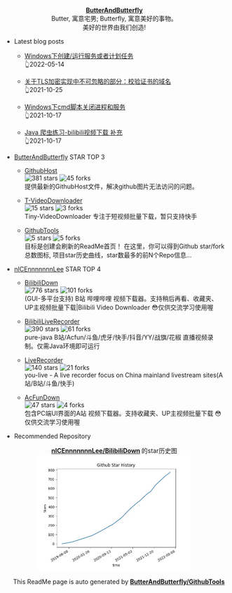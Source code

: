 <p align="center">
      <strong>
        <a href="https://github.com/ButterAndButterfly" target="_blank">ButterAndButterfly</a><br>
      </strong>  
        Butter, 寓意宅男; Butterfly, 寓意美好的事物。 
        <br/> 美好的世界由我们创造!  
</p>

+ Latest blog posts  

    + [Windows下创建/运行服务或者计划任务](https://nicelee.top/blog/2022/05/14/win-plan-andservice/)   
    :point_up_2:2022-05-14

    + [关于TLS加密实现中不可忽略的部分：校验证书的域名](https://nicelee.top/blog/2021/10/25/hostname-verify-on-ssl-socket/)   
    :point_up_2:2021-10-25

    + [Windows下cmd脚本关闭进程和服务](https://nicelee.top/blog/2021/10/17/win-stop-service/)   
    :point_up_2:2021-10-17

    + [Java 爬虫练习-bilibili视频下载 补充](https://nicelee.top/blog/2021/10/17/java-spider-bilibili-down-7/)   
    :point_up_2:2021-10-17



+ [ButterAndButterfly](https://github.com/ButterAndButterfly) STAR TOP 3
    
    + [GithubHost](https://github.com/ButterAndButterfly/GithubHost)   
    ![381 stars](https://img.shields.io/badge/Stars-381-green)
    ![45 forks](https://img.shields.io/badge/Forks-45-green)  
    提供最新的GithubHost文件，解决github图片无法访问的问题。
    
    + [T-VideoDownloader](https://github.com/ButterAndButterfly/T-VideoDownloader)   
    ![15 stars](https://img.shields.io/badge/Stars-15-green)
    ![3 forks](https://img.shields.io/badge/Forks-3-green)  
    Tiny-VideoDownloader 专注于短视频批量下载，暂只支持快手
    
    + [GithubTools](https://github.com/ButterAndButterfly/GithubTools)   
    ![5 stars](https://img.shields.io/badge/Stars-5-green)
    ![5 forks](https://img.shields.io/badge/Forks-5-green)  
    目标是创建会刷新的ReadMe首页！    在这里，你可以得到Github star/fork总数图标, 项目star历史曲线，star数最多的前N个Repo信息...
    

+ [nICEnnnnnnnLee](https://github.com/nICEnnnnnnnLee) STAR TOP 4
    
    + [BilibiliDown](https://github.com/nICEnnnnnnnLee/BilibiliDown)   
    ![776 stars](https://img.shields.io/badge/Stars-776-green)
    ![101 forks](https://img.shields.io/badge/Forks-101-green)  
    (GUI-多平台支持) B站 哔哩哔哩 视频下载器。支持稍后再看、收藏夹、UP主视频批量下载|Bilibili Video Downloader 😳仅供交流学习使用喔
    
    + [BilibiliLiveRecorder](https://github.com/nICEnnnnnnnLee/BilibiliLiveRecorder)   
    ![390 stars](https://img.shields.io/badge/Stars-390-green)
    ![61 forks](https://img.shields.io/badge/Forks-61-green)  
    pure-java B站/Acfun/斗鱼/虎牙/快手/抖音/YY/战旗/花椒 直播视频录制。仅需Java环境即可运行
    
    + [LiveRecorder](https://github.com/nICEnnnnnnnLee/LiveRecorder)   
    ![140 stars](https://img.shields.io/badge/Stars-140-green)
    ![21 forks](https://img.shields.io/badge/Forks-21-green)  
    you-live - A live recorder focus on China mainland livestream sites(A站/B站/斗鱼/快手)
    
    + [AcFunDown](https://github.com/nICEnnnnnnnLee/AcFunDown)   
    ![47 stars](https://img.shields.io/badge/Stars-47-green)
    ![4 forks](https://img.shields.io/badge/Forks-4-green)  
    包含PC端UI界面的A站 视频下载器。支持收藏夹、UP主视频批量下载 😳仅供交流学习使用喔
    


+ Recommended Repository  
<p align="center">
      <strong>
        <a href="https://github.com/nICEnnnnnnnLee/BilibiliDown" target="_blank">nICEnnnnnnnLee/BilibiliDown</a>
      </strong>  的star历史图
  <br>
  <img src="https://raw.githubusercontent.com/nICEnnnnnnnLee/nICEnnnnnnnLee/master/data/stars_history.jpg" width="350px"></img>    
</p>

<p align="right">
      This ReadMe page is auto generated by 
      <strong>
        <a href="https://github.com/ButterAndButterfly/GithubTools" target="_blank">ButterAndButterfly/GithubTools</a><br>
      </strong>   
</p> 